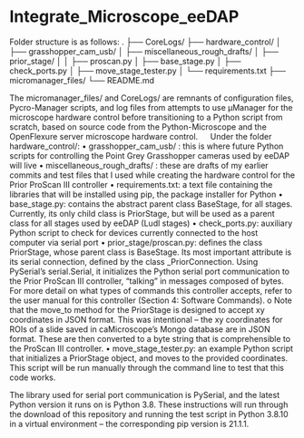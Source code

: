 # Integrate_Microscope_eeDAP

Folder structure is as follows:
.
├── CoreLogs/
├── hardware_control/
│   ├── grasshopper_cam_usb/
│   ├── miscellaneous_rough_drafts/
│   ├── prior_stage/
│   │    ├── proscan.py
│   ├── base_stage.py
│   ├── check_ports.py
│   ├── move_stage_tester.py
│   └── requirements.txt
├── micromanager_files/
└── README.md

The micromanager_files/ and CoreLogs/ are remnants of configuration files, Pycro-Manager scripts, and log files from attempts to use µManager for the microscope hardware control before transitioning to a Python script from scratch, based on source code from the Python-Microscope and the OpenFlexure server microscope hardware control.
 
Under the folder hardware_control/:
•	grasshopper_cam_usb/ : this is where future Python scripts for controlling the Point Grey Grasshopper cameras used by eeDAP will live
•	miscellaneous_rough_drafts/ : these are drafts of my earlier commits and test files that I used while creating the hardware control for the Prior ProScan III controller
•	requirements.txt: a text file containing the libraries that will be installed using pip, the package installer for Python
•	base_stage.py: contains the abstract parent class BaseStage, for all stages. Currently, its only child class is PriorStage, but will be used as a parent class for all stages used by eeDAP (Ludl stages)
•	check_ports.py: auxiliary Python script to check for devices currently connected to the host computer via serial port
•	prior_stage/proscan.py: defines the class PriorStage, whose parent class is BaseStage. Its most important attribute is its serial connection, defined by the class _PriorConnection. Using PySerial’s serial.Serial, it initializes the Python serial port communication to the Prior ProScan III controller, “talking” in messages composed of bytes. For more detail on what types of commands this controller accepts, refer to the user manual for this controller (Section 4: Software Commands). 
    o	Note that the move_to method for the PriorStage is designed to accept xy coordinates in JSON format. This was intentional – the xy coordinates for ROIs of a slide saved in caMicroscope’s Mongo database are in JSON format. These are then converted to a byte string that is comprehensible to the ProScan III controller.
•	move_stage_tester.py: an example Python script that initializes a PriorStage object, and moves to the provided coordinates. This script will be run manually through the command line to test that this code works.

The library used for serial port communication is PySerial, and the latest Python version it runs on is Python 3.8. These instructions will run through the download of this repository and running the test script in Python 3.8.10 in a virtual environment – the corresponding pip version is 21.1.1.


